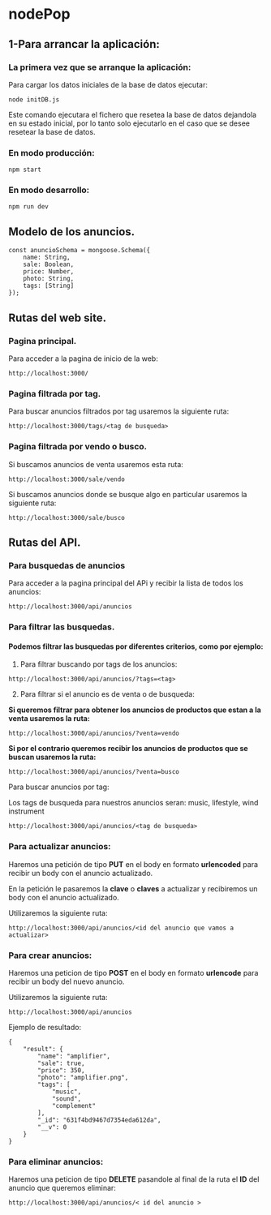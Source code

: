 # nodePop


## 1-Para arrancar la aplicación:

### La primera vez que se arranque la aplicación:

Para cargar los datos iniciales de la base de datos ejecutar:

```
node initDB.js
```

Este comando ejecutara el fichero que resetea la base de datos dejandola en su estado inicial, por lo tanto solo ejecutarlo en el caso que se desee resetear la base de datos.

### En modo producción:

```
npm start
```

### En modo desarrollo:
```
npm run dev
```

## Modelo de los anuncios.

```
const anuncioSchema = mongoose.Schema({
    name: String,
    sale: Boolean,
    price: Number,
    photo: String,
    tags: [String]
});
```

## Rutas del web site.

### Pagina principal.

Para acceder a la pagina de inicio de la web:

```
http://localhost:3000/
```

### Pagina filtrada por tag.

Para buscar anuncios filtrados por tag usaremos la siguiente ruta:

```
http://localhost:3000/tags/<tag de busqueda>
```

### Pagina filtrada por vendo o busco.

Si buscamos anuncios de venta usaremos esta ruta:

```
http://localhost:3000/sale/vendo
```

Si buscamos anuncios donde se busque algo en particular usaremos la siguiente ruta:

```
http://localhost:3000/sale/busco
```

## Rutas del API.

### Para busquedas de anuncios

Para acceder a la pagina principal del APi y recibir la lista de todos los anuncios:

```
http://localhost:3000/api/anuncios
```

### Para filtrar las busquedas.

#### Podemos filtrar las busquedas por diferentes criterios, como por ejemplo:

1. Para filtrar buscando por tags de los anuncios:
```
http://localhost:3000/api/anuncios/?tags=<tag>
```

2. Para filtrar si el anuncio es de venta o de busqueda:

**Si queremos filtrar para obtener los anuncios de productos que estan a la venta usaremos la ruta:**
```
http://localhost:3000/api/anuncios/?venta=vendo
```
**Si por el contrario queremos recibir los anuncios de productos que se buscan usaremos la ruta:**
```
http://localhost:3000/api/anuncios/?venta=busco
```



Para buscar anuncios por tag:

Los tags de busqueda para nuestros anuncios seran:
music, lifestyle, wind instrument

```
http://localhost:3000/api/anuncios/<tag de busqueda>
```

### Para actualizar anuncios:

Haremos una petición de tipo **PUT** en el body en formato **urlencoded** para recibir un body con el anuncio actualizado.

En la petición le pasaremos la **clave** o **claves** a actualizar y recibiremos un body con el anuncio actualizado.

Utilizaremos la siguiente ruta:

```
http://localhost:3000/api/anuncios/<id del anuncio que vamos a actualizar>
```

### Para crear anuncios:

Haremos una peticion de tipo **POST** en el body en formato **urlencode** para recibir un body del nuevo anuncio.

Utilizaremos la siguiente ruta:

```
http://localhost:3000/api/anuncios
```
Ejemplo de resultado: 

```
{
    "result": {
        "name": "amplifier",
        "sale": true,
        "price": 350,
        "photo": "amplifier.png",
        "tags": [
            "music",
            "sound",
            "complement"
        ],
        "_id": "631f4bd9467d7354eda612da",
        "__v": 0
    }
}
```

### Para eliminar anuncios:

Haremos una peticion de tipo **DELETE** pasandole al final de la ruta el **ID** del anuncio que queremos eliminar:

```
http://localhost:3000/api/anuncios/< id del anuncio >
```

